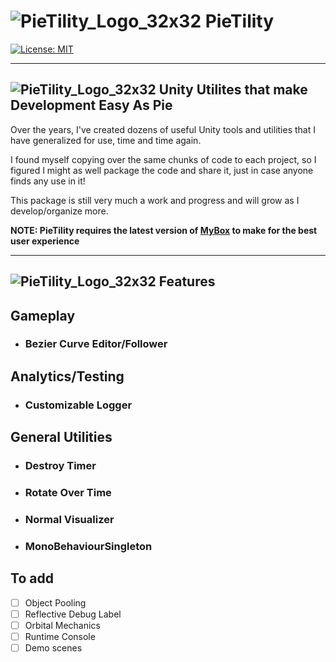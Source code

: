 # ![PieTility_Logo_32x32](https://user-images.githubusercontent.com/18089889/124425089-aebfbc00-dd2d-11eb-8dde-23aa51ebffcd.png) PieTility

[![License: MIT](https://img.shields.io/badge/License-MIT-brightgreen.svg)](https://github.com/DavidCampbellIII/PieTility/blob/main/LICENSE.md)

--------

## ![PieTility_Logo_32x32](https://user-images.githubusercontent.com/18089889/124425089-aebfbc00-dd2d-11eb-8dde-23aa51ebffcd.png) Unity Utilites that make Development Easy As Pie

Over the years, I've created dozens of useful Unity tools and utilities that I have generalized for use, time and time again.  

I found myself copying over the same chunks of code to each project, so I figured I might as well package the code and share it, just in case anyone finds any use in it!

This package is still very much a work and progress and will grow as I develop/organize more.

**NOTE: PieTility requires the latest version of [MyBox](https://github.com/Deadcows/MyBox) to make for the best user experience**

--------

## ![PieTility_Logo_32x32](https://user-images.githubusercontent.com/18089889/124425089-aebfbc00-dd2d-11eb-8dde-23aa51ebffcd.png) Features

## Gameplay

- ### Bezier Curve Editor/Follower

## Analytics/Testing

- ### Customizable Logger

## General Utilities

- ### Destroy Timer

- ### Rotate Over Time

- ### Normal Visualizer

- ### MonoBehaviourSingleton

## To add

- [ ] Object Pooling
- [ ] Reflective Debug Label
- [ ] Orbital Mechanics
- [ ] Runtime Console
- [ ] Demo scenes
